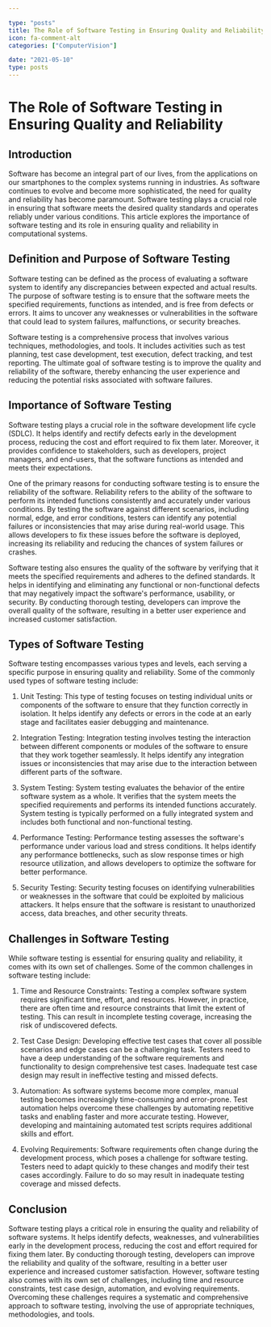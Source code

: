 ```yaml
---

type: "posts"
title: The Role of Software Testing in Ensuring Quality and Reliability
icon: fa-comment-alt
categories: ["ComputerVision"]

date: "2021-05-10"
type: posts
---
```





# The Role of Software Testing in Ensuring Quality and Reliability

## Introduction

Software has become an integral part of our lives, from the applications on our smartphones to the complex systems running in industries. As software continues to evolve and become more sophisticated, the need for quality and reliability has become paramount. Software testing plays a crucial role in ensuring that software meets the desired quality standards and operates reliably under various conditions. This article explores the importance of software testing and its role in ensuring quality and reliability in computational systems.

## Definition and Purpose of Software Testing

Software testing can be defined as the process of evaluating a software system to identify any discrepancies between expected and actual results. The purpose of software testing is to ensure that the software meets the specified requirements, functions as intended, and is free from defects or errors. It aims to uncover any weaknesses or vulnerabilities in the software that could lead to system failures, malfunctions, or security breaches.

Software testing is a comprehensive process that involves various techniques, methodologies, and tools. It includes activities such as test planning, test case development, test execution, defect tracking, and test reporting. The ultimate goal of software testing is to improve the quality and reliability of the software, thereby enhancing the user experience and reducing the potential risks associated with software failures.

## Importance of Software Testing

Software testing plays a crucial role in the software development life cycle (SDLC). It helps identify and rectify defects early in the development process, reducing the cost and effort required to fix them later. Moreover, it provides confidence to stakeholders, such as developers, project managers, and end-users, that the software functions as intended and meets their expectations.

One of the primary reasons for conducting software testing is to ensure the reliability of the software. Reliability refers to the ability of the software to perform its intended functions consistently and accurately under various conditions. By testing the software against different scenarios, including normal, edge, and error conditions, testers can identify any potential failures or inconsistencies that may arise during real-world usage. This allows developers to fix these issues before the software is deployed, increasing its reliability and reducing the chances of system failures or crashes.

Software testing also ensures the quality of the software by verifying that it meets the specified requirements and adheres to the defined standards. It helps in identifying and eliminating any functional or non-functional defects that may negatively impact the software's performance, usability, or security. By conducting thorough testing, developers can improve the overall quality of the software, resulting in a better user experience and increased customer satisfaction.

## Types of Software Testing

Software testing encompasses various types and levels, each serving a specific purpose in ensuring quality and reliability. Some of the commonly used types of software testing include:

1. Unit Testing: This type of testing focuses on testing individual units or components of the software to ensure that they function correctly in isolation. It helps identify any defects or errors in the code at an early stage and facilitates easier debugging and maintenance.

2. Integration Testing: Integration testing involves testing the interaction between different components or modules of the software to ensure that they work together seamlessly. It helps identify any integration issues or inconsistencies that may arise due to the interaction between different parts of the software.

3. System Testing: System testing evaluates the behavior of the entire software system as a whole. It verifies that the system meets the specified requirements and performs its intended functions accurately. System testing is typically performed on a fully integrated system and includes both functional and non-functional testing.

4. Performance Testing: Performance testing assesses the software's performance under various load and stress conditions. It helps identify any performance bottlenecks, such as slow response times or high resource utilization, and allows developers to optimize the software for better performance.

5. Security Testing: Security testing focuses on identifying vulnerabilities or weaknesses in the software that could be exploited by malicious attackers. It helps ensure that the software is resistant to unauthorized access, data breaches, and other security threats.

## Challenges in Software Testing

While software testing is essential for ensuring quality and reliability, it comes with its own set of challenges. Some of the common challenges in software testing include:

1. Time and Resource Constraints: Testing a complex software system requires significant time, effort, and resources. However, in practice, there are often time and resource constraints that limit the extent of testing. This can result in incomplete testing coverage, increasing the risk of undiscovered defects.

2. Test Case Design: Developing effective test cases that cover all possible scenarios and edge cases can be a challenging task. Testers need to have a deep understanding of the software requirements and functionality to design comprehensive test cases. Inadequate test case design may result in ineffective testing and missed defects.

3. Automation: As software systems become more complex, manual testing becomes increasingly time-consuming and error-prone. Test automation helps overcome these challenges by automating repetitive tasks and enabling faster and more accurate testing. However, developing and maintaining automated test scripts requires additional skills and effort.

4. Evolving Requirements: Software requirements often change during the development process, which poses a challenge for software testing. Testers need to adapt quickly to these changes and modify their test cases accordingly. Failure to do so may result in inadequate testing coverage and missed defects.

## Conclusion

Software testing plays a critical role in ensuring the quality and reliability of software systems. It helps identify defects, weaknesses, and vulnerabilities early in the development process, reducing the cost and effort required for fixing them later. By conducting thorough testing, developers can improve the reliability and quality of the software, resulting in a better user experience and increased customer satisfaction. However, software testing also comes with its own set of challenges, including time and resource constraints, test case design, automation, and evolving requirements. Overcoming these challenges requires a systematic and comprehensive approach to software testing, involving the use of appropriate techniques, methodologies, and tools.